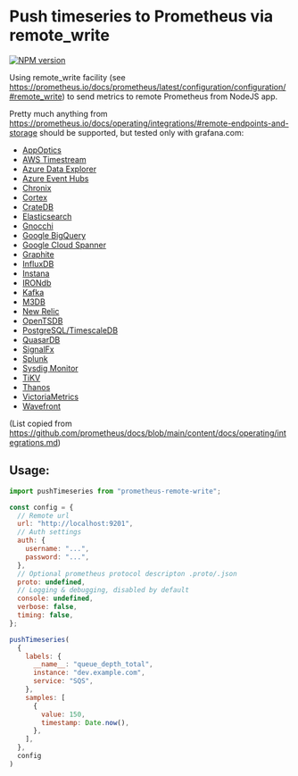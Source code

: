 # Push timeseries to Prometheus via remote_write

<span class="badge-npmversion"><a href="https://npmjs.org/package/prometheus-remote-write" title="View this project on NPM"><img src="https://img.shields.io/npm/v/prometheus-remote-write.svg" alt="NPM version" /></a></span>

Using remote_write facility (see https://prometheus.io/docs/prometheus/latest/configuration/configuration/#remote_write) to send metrics to remote Prometheus from NodeJS app.

Pretty much anything from https://prometheus.io/docs/operating/integrations/#remote-endpoints-and-storage should be supported, but tested only with grafana.com:

  * [AppOptics](https://github.com/solarwinds/prometheus2appoptics)
  * [AWS Timestream](https://github.com/dpattmann/prometheus-timestream-adapter)
  * [Azure Data Explorer](https://github.com/cosh/PrometheusToAdx)
  * [Azure Event Hubs](https://github.com/bryanklewis/prometheus-eventhubs-adapter)
  * [Chronix](https://github.com/ChronixDB/chronix.ingester)
  * [Cortex](https://github.com/cortexproject/cortex)
  * [CrateDB](https://github.com/crate/crate_adapter)
  * [Elasticsearch](https://www.elastic.co/guide/en/beats/metricbeat/master/metricbeat-metricset-prometheus-remote_write.html)
  * [Gnocchi](https://gnocchi.xyz/prometheus.html)
  * [Google BigQuery](https://github.com/KohlsTechnology/prometheus_bigquery_remote_storage_adapter)
  * [Google Cloud Spanner](https://github.com/google/truestreet)
  * [Graphite](https://github.com/prometheus/prometheus/tree/main/documentation/examples/remote_storage/remote_storage_adapter)
  * [InfluxDB](https://docs.influxdata.com/influxdb/v1.8/supported_protocols/prometheus)
  * [Instana](https://www.instana.com/docs/ecosystem/prometheus/#remote-write)
  * [IRONdb](https://github.com/circonus-labs/irondb-prometheus-adapter)
  * [Kafka](https://github.com/Telefonica/prometheus-kafka-adapter)
  * [M3DB](https://m3db.io/docs/integrations/prometheus/)
  * [New Relic](https://docs.newrelic.com/docs/set-or-remove-your-prometheus-remote-write-integration)
  * [OpenTSDB](https://github.com/prometheus/prometheus/tree/main/documentation/examples/remote_storage/remote_storage_adapter)
  * [PostgreSQL/TimescaleDB](https://github.com/timescale/promscale)
  * [QuasarDB](https://doc.quasardb.net/master/user-guide/integration/prometheus.html)
  * [SignalFx](https://github.com/signalfx/metricproxy#prometheus)
  * [Splunk](https://github.com/kebe7jun/ropee)
  * [Sysdig Monitor](https://docs.sysdig.com/en/docs/installation/prometheus-remote-write/)
  * [TiKV](https://github.com/bragfoo/TiPrometheus)
  * [Thanos](https://github.com/thanos-io/thanos)
  * [VictoriaMetrics](https://github.com/VictoriaMetrics/VictoriaMetrics)
  * [Wavefront](https://github.com/wavefrontHQ/prometheus-storage-adapter)

(List copied from https://github.com/prometheus/docs/blob/main/content/docs/operating/integrations.md)

## Usage:

```js
import pushTimeseries from "prometheus-remote-write";

const config = {
  // Remote url
  url: "http://localhost:9201",
  // Auth settings
  auth: {
    username: "...",
    password: "...",
  },
  // Optional prometheus protocol descripton .proto/.json
  proto: undefined,
  // Logging & debugging, disabled by default
  console: undefined,
  verbose: false,
  timing: false,
};

pushTimeseries(
  {
    labels: {
      __name__: "queue_depth_total",
      instance: "dev.example.com",
      service: "SQS",
    },
    samples: [
      {
        value: 150,
        timestamp: Date.now(),
      },
    ],
  },
  config
)
```


[0]: https://prometheus.io/docs/prometheus/latest/configuration/configuration/#remote_write
[1]: https://grafana.com/docs/grafana-cloud/metrics-prometheus/
[2]: https://docs.newrelic.com/docs/infrastructure/prometheus-integrations/install-configure-remote-write/set-your-prometheus-remote-write-integration/
[3]: https://prometheus.io/docs/operating/integrations/#remote-endpoints-and-storage
